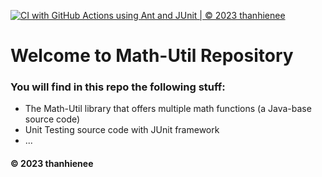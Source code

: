 [![CI with GitHub Actions using Ant and JUnit | © 2023 thanhienee](https://github.com/thanhienee/math-util/actions/workflows/ci-junit.yml/badge.svg)](https://github.com/thanhienee/math-util/actions/workflows/ci-junit.yml)
# Welcome to Math-Util Repository
### You will find in this repo the following stuff:
* The Math-Util library that offers multiple math functions (a Java-base source code)
* Unit Testing source code with JUnit framework
* ...

#### © 2023 thanhienee
